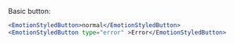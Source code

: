Basic button:

```jsx
<EmotionStyledButton>normal</EmotionStyledButton>
<EmotionStyledButton type="error" >Error</EmotionStyledButton>
```
